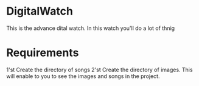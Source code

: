 # DigitalWatch
This is the advance dital watch. In this watch you'll do a lot of thnig
# Requirements
1'st Create the directory of songs
2'st Create the directory of images. This will enable to you to see the images and songs in the project.

